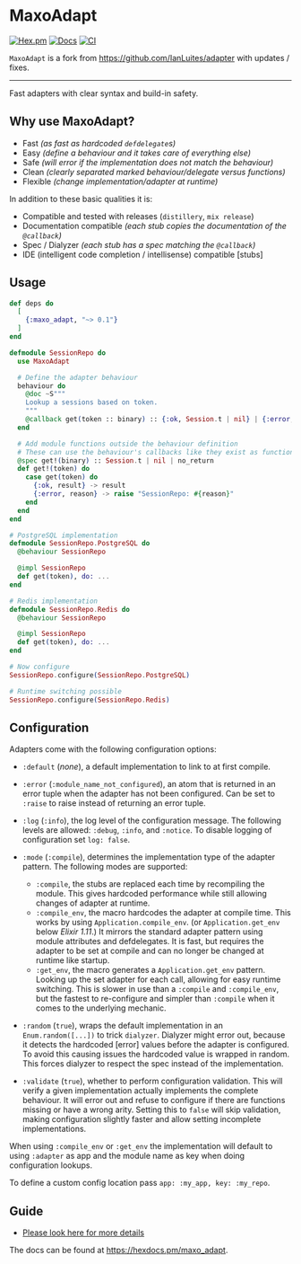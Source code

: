 # MaxoAdapt

[![Hex.pm](https://img.shields.io/hexpm/v/maxo_adapt.svg)](https://hex.pm/packages/maxo_adapt)
[![Docs](https://img.shields.io/badge/hexdocs-docs-8e7ce6.svg)](https://hexdocs.pm/maxo_adapt)
[![CI](https://github.com/maxohq/maxo_adapt/actions/workflows/ci.yml/badge.svg)](https://github.com/maxohq/maxo_adapt/actions/workflows/ci.yml)

`MaxoAdapt` is a fork from https://github.com/IanLuites/adapter with updates / fixes.

---

Fast adapters with clear syntax and build-in safety.

## Why use MaxoAdapt?

- Fast _(as fast as hardcoded `defdelegate`s)_
- Easy _(define a behaviour and it takes care of everything else)_
- Safe _(will error if the implementation does not match the behaviour)_
- Clean _(clearly separated marked behaviour/delegate versus functions)_
- Flexible _(change implementation/adapter at runtime)_

In addition to these basic qualities it is:

- Compatible and tested with releases (`distillery`, `mix release`)
- Documentation compatible _(each stub copies the documentation of the `@callback`)_
- Spec / Dialyzer _(each stub has a spec matching the `@callback`)_
- IDE (intelligent code completion / intellisense) compatible [stubs]

## Usage

```elixir
def deps do
  [
    {:maxo_adapt, "~> 0.1"}
  ]
end
```

```elixir
defmodule SessionRepo do
  use MaxoAdapt

  # Define the adapter behaviour
  behaviour do
    @doc ~S"""
    Lookup a sessions based on token.
    """
    @callback get(token :: binary) :: {:ok, Session.t | nil} | {:error, atom}
  end

  # Add module functions outside the behaviour definition
  # These can use the behaviour's callbacks like they exist as functions.
  @spec get!(binary) :: Session.t | nil | no_return
  def get!(token) do
    case get(token) do
      {:ok, result} -> result
      {:error, reason} -> raise "SessionRepo: #{reason}"
    end
  end
end

# PostgreSQL implementation
defmodule SessionRepo.PostgreSQL do
  @behaviour SessionRepo

  @impl SessionRepo
  def get(token), do: ...
end

# Redis implementation
defmodule SessionRepo.Redis do
  @behaviour SessionRepo

  @impl SessionRepo
  def get(token), do: ...
end

# Now configure
SessionRepo.configure(SessionRepo.PostgreSQL)

# Runtime switching possible
SessionRepo.configure(SessionRepo.Redis)
```

## Configuration

Adapters come with the following configuration options:

- `:default` (_none_),
  a default implementation to link to at first compile.
- `:error` (`:module_name_not_configured`),
  an atom that is returned in an error tuple when the adapter has not been configured.
  Can be set to `:raise` to raise instead of returning an error tuple.
- `:log` (`:info`),
  the log level of the configuration message.
  The following levels are allowed: `:debug`, `:info`, and `:notice`.
  To disable logging of configuration set `log: false`.
- `:mode` (`:compile`),
  determines the implementation type of the adapter pattern.
  The following modes are supported:

  - `:compile`, the stubs are replaced each time by recompiling the module.
    This gives hardcoded performance
    while still allowing changes of adapter at runtime.
  - `:compile_env`, the macro hardcodes the adapter at compile time.
    This works by using `Application.compile_env`.
    (or `Application.get_env` below _Elixir 1.11_.)
    It mirrors the standard adapter pattern using module attributes
    and defdelegates.
    It is fast, but requires the adapter to be set at compile
    and can no longer be changed at runtime like startup.
  - `:get_env`, the macro generates a `Application.get_env` pattern.
    Looking up the set adapter for each call, allowing for easy runtime switching.
    This is slower in use than a `:compile` and `:compile_env`,
    but the fastest to re-configure
    and simpler than `:compile` when it comes to the underlying mechanic.

- `:random` (`true`),
  wraps the default implementation in an `Enum.random([...])` to trick `dialyzer`.
  Dialyzer might error out, because it detects the hardcoded [error] values
  before the adapter is configured.
  To avoid this causing issues the hardcoded value is wrapped in random.
  This forces dialyzer to respect the spec instead of the implementation.
- `:validate` (`true`),
  whether to perform configuration validation.
  This will verify a given implementation actually implements the complete behaviour.
  It will error out and refuse to configure if there are functions missing
  or have a wrong arity.
  Setting this to `false` will skip validation, making configuration slightly faster
  and allow setting incomplete implementations.

When using `:compile_env` or `:get_env` the implementation will default to using
`:adapter` as app and the module name as key when doing configuration lookups.

To define a custom config location pass `app: :my_app, key: :my_repo`.

## Guide

- [Please look here for more details](https://github.com/maxohq/maxo_adapt/tree/main/guides/guide.md)

The docs can be found at <https://hexdocs.pm/maxo_adapt>.
